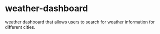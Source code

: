 # weather-dashboard
weather dashboard that allows users to search for weather information for different cities. 
